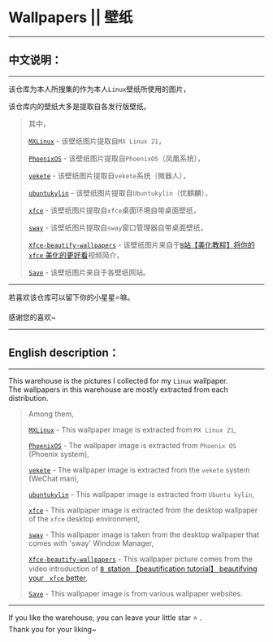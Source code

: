 # Wallpapers || 壁纸

------

## 中文说明：

------

该仓库为本人所搜集的作为本人`Linux`壁纸所使用的图片，    </br>

该仓库内的壁纸大多是提取自各发行版壁纸。    </br>

> 其中，      </br>
> 
> [`MXLinux`](https://github.com/jidro/wallpapers/tree/master/MXLinux "MXLinux") - 该壁纸图片提取自`MX Linux 21`，    </br>
> 
> [`PhoenixOS`](https://github.com/jidro/wallpapers/tree/master/PhoenixOS "PhoenixOS") - 该壁纸图片提取自`PhoenixOS`（凤凰系统），    </br>
> 
> [`vekete`](https://github.com/jidro/wallpapers/tree/master/vekete "vekete") - 该壁纸图片提取自`vekete`系统（微器人），    </br>
> 
> [`ubuntukylin`](https://github.com/jidro/wallpapers/tree/master/ubuntukylin "ubuntukylin") - 该壁纸图片提取自`Ubuntukylin`（优麒麟），    </br>
> 
> [`xfce`](https://github.com/jidro/wallpapers/tree/master/xfce "xfce") - 该壁纸图片提取自`xfce`桌面环境自带桌面壁纸，    </br>
> 
> [`sway`](https://github.com/jidro/wallpapers/tree/master/sway "sway") - 该壁纸图片提取自`sway`窗口管理器自带桌面壁纸，     </br>
>
> [`Xfce-beautify-wallpapers`](https://github.com/jidro/wallpapers/tree/master/Xfce-beautify-wallpapers "Xfce-beautify-wallpapers") - 该壁纸图片来自于[`B`站【美化教程】将你的 `xfce` 美化的更好看](https://www.bilibili.com/video/BV1gS4y1g7PM/)视频简介，    </br>
> 
> [`Save`](https://github.com/jidro/wallpapers/tree/master/Save "Save") - 该壁纸图片来自于各壁纸网站。    </br>

------

若喜欢该仓库可以留下你的小星星⭐嘛。        </br>

感谢您的喜欢~

------

## English description：

------

This warehouse is the pictures I collected for my `Linux` wallpaper.      </br>
The wallpapers in this warehouse are mostly extracted from each distribution.      </br>

> Among them,      </br>
> 
> [`MXLinux`](https://github.com/jidro/wallpapers/tree/master/MXLinux "MXLinux") - This wallpaper image is extracted from `MX Linux 21`,      </br> 
> 
> [`PhoenixOS`](https://github.com/jidro/wallpapers/tree/master/PhoenixOS "PhoenixOS") - The wallpaper image is extracted from `Phoenix OS` (Phoenix system),      </br>  
> 
> [`vekete`](https://github.com/jidro/wallpapers/tree/master/vekete "vekete") - The wallpaper image is extracted from the `vekete` system (WeChat man),      </br>  
> 
> [`ubuntukylin`](https://github.com/jidro/wallpapers/tree/master/ubuntukylin "ubuntukylin") - This wallpaper image is extracted from `Ubuntu kylin`,      </br>  
> 
> [`xfce`](https://github.com/jidro/wallpapers/tree/master/xfce "xfce") - This wallpaper image is extracted from the desktop wallpaper of the `xfce` desktop environment,      </br>  
> 
> [`sway`](https://github.com/jidro/wallpapers/tree/master/sway "sway") - This wallpaper image is taken from the desktop wallpaper that comes with 'sway' Window Manager,    </br>
>
> [`Xfce-beautify-wallpapers`](https://github.com/jidro/wallpapers/tree/master/Xfce-beautify-wallpapers "Xfce-beautify-wallpapers") - This wallpaper picture comes from the video introduction of [`B `station 【beautification tutorial】 beautifying your ` xfce` better](https://www.bilibili.com/video/BV1gS4y1g7PM/),        </br>
> 
> [`Save`](https://github.com/jidro/wallpapers/tree/master/Save "Save") - This wallpaper image is from various wallpaper websites.      </br>

------

If you like the warehouse, you can leave your little star ⭐ .      </br>
Thank you for your liking~
